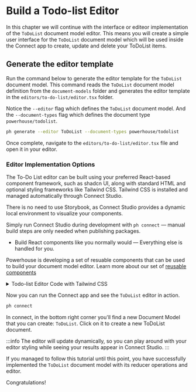 # Build a Todo-list Editor

In this chapter we will continue with the interface or editeor implementation of the `ToDoList` document model editor. This means you will create a simple user interface for the `ToDoList` document model which will be used inside the Connect app to create, update and delete your ToDoList items.

## Generate the editor template

Run the command below to generate the editor template for the `ToDoList` document model. This command reads the `ToDoList` document model definition from the `document-models` folder and generates the editor template in the `editors/to-do-list/editor.tsx` folder.

Notice the `--editor` flag which defines the `ToDoList` document model. And the `--document-types` flag which defines the document type `powerhouse/todolist`.

```bash
ph generate --editor ToDoList --document-types powerhouse/todolist
```

Once complete, navigate to the `editors/to-do-list/editor.tsx` file and open it in your editor.


### Editor Implementation Options

The To-Do List editor can be built using your preferred React-based component framework, such as shadcn UI, along with standard HTML and optional styling frameworks like Tailwind CSS. 
Tailwind CSS is installed and managed automatically through Connect Studio.

There is no need to use Storybook, as Connect Studio provides a dynamic local environment to visualize your components. 

Simply run Connect Studio during development with `ph connect`
— manual build steps are only needed when publishing packages. 
- Build React components like you normally would 
— Everything else is handled for you.

Powerhouse is developing a set of resuable components that can be used to build your document model editor.
Learn more about our set of [reusable components](docs/academy/03-BuildingUserExperiences/04-BuildingWithScalars.md)

<details>
<summary>Todo-list Editor Code with Tailwind CSS</summary>

```typescript
import { EditorProps } from 'document-model';
import {
    ToDoListState,
    ToDoListAction,
    ToDoListLocalState,
    ToDoItem,
    actions,
    ToDoListDocument
} from '../../document-models/to-do-list';
import { useState } from 'react';

export type IProps = EditorProps<ToDoListDocument>;

export default function Editor(props: IProps) {
    const { document, dispatch } = props;
    const { state: { global: state } } = document;

    const [todoItem, setTodoItem] = useState('');
    const [editingItemId, setEditingItemId] = useState<string | null>(null);
    const [editedText, setEditedText] = useState('');

    return (
        <div className="container mx-auto p-4 max-w-md">
            <h1 className="text-2xl font-bold mb-4">To-do List</h1>
            <div className="flex gap-2 mb-4">
                <input
                    className="flex-grow p-2 border rounded focus:outline-none focus:ring-2 focus:ring-blue-500"
                    placeholder="Insert task here..."
                    value={todoItem}
                    onChange={(e) => setTodoItem(e.target.value)}
                    onKeyDown={(e) => {
                        if (e.key === 'Enter') {
                            dispatch(actions.addTodoItem({
                                id: Math.random().toString(),
                                text: todoItem,
                            }));
                            setTodoItem('');
                        }
                    }}
                />
                <button
                    className="bg-blue-500 hover:bg-blue-600 text-white px-4 py-2 rounded transition-colors"
                    onClick={() => {
                        dispatch(actions.addTodoItem({
                            id: Math.random().toString(),
                            text: todoItem,
                        }));
                        setTodoItem('');
                    }}
                >
                    Add
                </button>
            </div>
            <ul className="list-none p-0">
                {state.items.map((item: ToDoItem) => (
                    <li 
                        key={item.id} 
                        className="flex items-center p-2 relative border-b border-gray-100"
                    >
                        <input
                            type="checkbox"
                            className="h-5 w-5 cursor-pointer"
                            checked={item.checked}
                            onChange={() => {
                                dispatch(actions.updateTodoItem({
                                    id: item.id,
                                    checked: !item.checked,
                                }));
                            }}
                        />
                        {editingItemId === item.id ? (
                            <input
                                className="ml-2 flex-grow p-1 border rounded focus:outline-none focus:ring-1 focus:ring-blue-500"
                                value={editedText}
                                onChange={(e) => setEditedText(e.target.value)}
                                onKeyDown={(e) => {
                                    if (e.key === 'Enter') {
                                        dispatch(actions.updateTodoItem({
                                            id: item.id,
                                            text: editedText,
                                        }));
                                        setEditingItemId(null);
                                    }
                                }}
                                autoFocus
                            />
                        ) : (
                            <div className="ml-2 flex items-center flex-grow gap-1">
                                <span
                                    className={`cursor-pointer ${item.checked ? 'line-through text-gray-500' : ''}`}
                                    onClick={() => {
                                        setEditingItemId(item.id);
                                        setEditedText(item.text);
                                    }}
                                >
                                    {item.text}
                                </span>
                                <span
                                    className="text-gray-400 cursor-pointer opacity-40 transition-all duration-200 text-base font-bold inline-flex items-center pl-1 hover:opacity-100 hover:text-red-500"
                                    onClick={() => dispatch(actions.deleteTodoItem({ id: item.id }))}
                                >
                                    ×
                                </span>
                            </div>
                        )}
                    </li>
                ))}
            </ul>
        </div>
    );
}
```
</details>

Now you can run the Connect app and see the `ToDoList` editor in action.

```bash
ph connect
```

In connect, in the bottom right corner you'll find a new Document Model that you can create: `ToDoList`. Click on it to create a new ToDoList document.

:::info
The editor will update dynamically, so you can play around with your editor styling while seeing your results appear in Connect Studio. 
:::

If you managed to follow this tutorial until this point, you have successfully implemented the `ToDoList` document model with its reducer operations and editor.

Congratulations!
